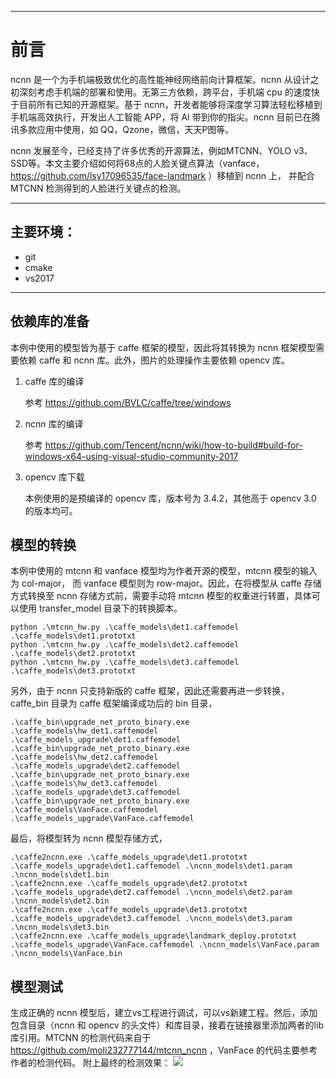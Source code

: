 
---
# 前言
  ncnn 是一个为手机端极致优化的高性能神经网络前向计算框架。ncnn 从设计之初深刻考虑手机端的部署和使用。无第三方依赖，跨平台，手机端 cpu 的速度快于目前所有已知的开源框架。基于 ncnn，开发者能够将深度学习算法轻松移植到手机端高效执行，开发出人工智能 APP，将 AI 带到你的指尖。ncnn 目前已在腾讯多款应用中使用，如 QQ，Qzone，微信，天天P图等。
  
  ncnn 发展至今，已经支持了许多优秀的开源算法，例如MTCNN、YOLO v3、SSD等。本文主要介绍如何将68点的人脸关键点算法（vanface， https://github.com/lsy17096535/face-landmark ）移植到 ncnn 上， 并配合 MTCNN 检测得到的人脸进行关键点的检测。
  

---
## 主要环境：
- git
- cmake
- vs2017

---

## 依赖库的准备

本例中使用的模型皆为基于 caffe 框架的模型，因此将其转换为 ncnn 框架模型需要依赖 caffe 和 ncnn 库。此外，图片的处理操作主要依赖 opencv 库。
1. caffe 库的编译

    参考 https://github.com/BVLC/caffe/tree/windows

2. ncnn 库的编译

    参考 https://github.com/Tencent/ncnn/wiki/how-to-build#build-for-windows-x64-using-visual-studio-community-2017

3. opencv 库下载

    本例使用的是预编译的 opencv 库，版本号为 3.4.2，其他高于 opencv 3.0 的版本均可。

## 模型的转换

本例中使用的 mtcnn 和 vanface 模型均为作者开源的模型，mtcnn 模型的输入为 col-major， 而 vanface 模型则为 row-major。因此，在将模型从 caffe 存储方式转换至 ncnn 存储方式前，需要手动将 mtcnn 模型的权重进行转置，具体可以使用 transfer_model 目录下的转换脚本。

```
python .\mtcnn_hw.py .\caffe_models\det1.caffemodel .\caffe_models\det1.prototxt
python .\mtcnn_hw.py .\caffe_models\det2.caffemodel .\caffe_models\det2.prototxt
python .\mtcnn_hw.py .\caffe_models\det3.caffemodel .\caffe_models\det3.prototxt
```

另外，由于 ncnn 只支持新版的 caffe 框架，因此还需要再进一步转换，caffe_bin 目录为 caffe 框架编译成功后的 bin 目录，

```
.\caffe_bin\upgrade_net_proto_binary.exe .\caffe_models\hw_det1.caffemodel .\caffe_models_upgrade\det1.caffemodel
.\caffe_bin\upgrade_net_proto_binary.exe .\caffe_models\hw_det2.caffemodel .\caffe_models_upgrade\det2.caffemodel
.\caffe_bin\upgrade_net_proto_binary.exe .\caffe_models\hw_det3.caffemodel .\caffe_models_upgrade\det3.caffemodel
.\caffe_bin\upgrade_net_proto_binary.exe .\caffe_models\VanFace.caffemodel .\caffe_models_upgrade\VanFace.caffemodel    
```

最后，将模型转为 ncnn 模型存储方式，
```
.\caffe2ncnn.exe .\caffe_models_upgrade\det1.prototxt .\caffe_models_upgrade\det1.caffemodel .\ncnn_models\det1.param .\ncnn_models\det1.bin
.\caffe2ncnn.exe .\caffe_models_upgrade\det2.prototxt .\caffe_models_upgrade\det2.caffemodel .\ncnn_models\det2.param .\ncnn_models\det2.bin
.\caffe2ncnn.exe .\caffe_models_upgrade\det3.prototxt .\caffe_models_upgrade\det3.caffemodel .\ncnn_models\det3.param .\ncnn_models\det3.bin
.\caffe2ncnn.exe .\caffe_models_upgrade\landmark_deploy.prototxt .\caffe_models_upgrade\VanFace.caffemodel .\ncnn_models\VanFace.param .\ncnn_models\VanFace.bin

```

## 模型测试

生成正确的 ncnn 模型后，建立vs工程进行调试，可以vs新建工程。然后，添加包含目录（ncnn 和 opencv 的头文件）和库目录，接着在链接器里添加两者的lib库引用。MTCNN 的检测代码来自于 https://github.com/moli232777144/mtcnn_ncnn ，VanFace 的代码主要参考作者的检测代码。
附上最终的检测效果：
![](https://raw.githubusercontent.com/Tencent/ncnn/master/images/result_sample.jpg)
